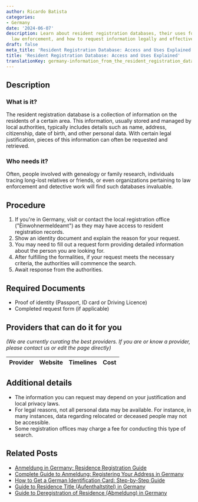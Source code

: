 ```yaml
---
author: Ricardo Batista
categories:
- Germany
date: '2024-06-07'
description: Learn about resident registration databases, their uses for genealogy,
  law enforcement, and how to request information legally and effectively.
draft: false
meta_title: 'Resident Registration Database: Access and Uses Explained'
title: 'Resident Registration Database: Access and Uses Explained'
translationKey: germany-information_from_the_resident_registration_database
---
```


## Description
### What is it?
The resident registration database is a collection of information on the residents of a certain area. This information, usually stored and managed by local authorities, typically includes details such as name, address, citizenship, date of birth, and other personal data. With certain legal justification, pieces of this information can often be requested and retrieved. 

### Who needs it?
Often, people involved with genealogy or family research, individuals tracing long-lost relatives or friends, or even organizations pertaining to law enforcement and detective work will find such databases invaluable.

## Procedure
1. If you're in Germany, visit or contact the local registration office ("Einwohnermeldeamt") as they may have access to resident registration records.
2. Show an identity document and explain the reason for your request.
3. You may need to fill out a request form providing detailed information about the person you are looking for.
4. After fulfilling the formalities, if your request meets the necessary criteria, the authorities will commence the search.
5. Await response from the authorities.

## Required Documents
- Proof of identity (Passport, ID card or Driving Licence)
- Completed request form (if applicable)

## Providers that can do it for you

_(We are currently curating the best providers. If you are or know a provider, please contact us or edit the page directly)_

| Provider        |     Website     |     Timelines    |       Cost      |
| :-------------: | :-------------: |  :-------------: | :-------------: |

## Additional details
- The information you can request may depend on your justification and local privacy laws.
- For legal reasons, not all personal data may be available. For instance, in many instances, data regarding relocated or deceased people may not be accessible.
- Some registration offices may charge a fee for conducting this type of search.


## Related Posts

- [Anmeldung in Germany: Residence Registration Guide](https://tramitit.com/guides/germany/registration_of_residence/)
- [Complete Guide to Anmeldung: Registering Your Address in Germany](https://tramitit.com/guides/germany/change_of_address_registration/)
- [How to Get a German Identification Card: Step-by-Step Guide](https://tramitit.com/guides/germany/application_for_an_id_card/)
- [Guide to Residence Title (Aufenthaltstitel) in Germany](https://tramitit.com/guides/germany/application_for_a_residence_title/)
- [Guide to Deregistration of Residence (Abmeldung) in Germany](https://tramitit.com/guides/germany/deregistration_of_residence/)